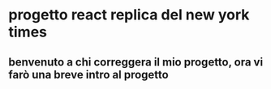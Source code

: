 # progetto react replica del new york times
## benvenuto a chi correggera il mio progetto, ora vi farò una breve intro al progetto
